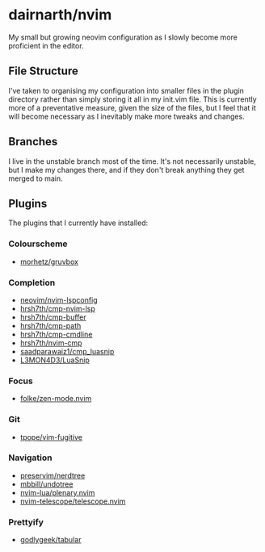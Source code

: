 # dairnarth/nvim

My small but growing neovim configuration as I slowly become more proficient in the editor.

## File Structure

I've taken to organising my configuration into smaller files in the plugin directory rather than simply storing it all in my init.vim file.
This is currently more of a preventative measure, given the size of the files, but I feel that it will become necessary as I inevitably make more tweaks and changes.

## Branches

I live in the unstable branch most of the time.
It's not necessarily unstable, but I make my changes there, and if they don't break anything they get merged to main.

## Plugins

The plugins that I currently have installed:

### Colourscheme
  - [morhetz/gruvbox](https://github.com/morhetz/gruvbox)

### Completion
  - [neovim/nvim-lspconfig](https://github.com/neovim/nvim-lspconfig)
  - [hrsh7th/cmp-nvim-lsp](https://github.com/hrsh7th/cmp-nvim-lsp)
  - [hrsh7th/cmp-buffer](https://github.com/hrsh7th/cmp-buffer)
  - [hrsh7th/cmp-path](https://github.com/hrsh7th/cmp-path)
  - [hrsh7th/cmp-cmdline](https://github.com/hrsh7th/cmp-cmdline)
  - [hrsh7th/nvim-cmp](https://github.com/hrsh7th/nvim-cmp)
  - [saadparawaiz1/cmp\_luasnip](https://github.com/saadparawaiz1/cmp_luasnip)
  - [L3MON4D3/LuaSnip](https://github.com/L3MON4D3/LuaSnip)

### Focus
  - [folke/zen-mode.nvim](https://github.com/folke/zen-mode.nvim)

### Git
  - [tpope/vim-fugitive](https://github.com/tpope/vim-fugitive)

### Navigation
  - [preservim/nerdtree](https://github.com/preservim/nerdtree)
  - [mbbill/undotree](https://github.com/mbbill/undotree)
  - [nvim-lua/plenary.nvim](https://github.com/nvim-lua/plenary.nvim)
  - [nvim-telescope/telescope.nvim](https://github.com/nvim-telescope/telescope.nvim)

### Prettyify
  - [godlygeek/tabular](https://github.com/godlygeek/tabular)
